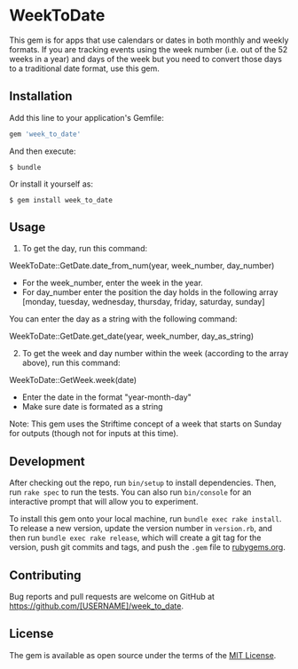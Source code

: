 # WeekToDate

This gem is for apps that use calendars or dates in both monthly and weekly formats.  If you are tracking events using the week number (i.e. out of the 52 weeks in a year) and days of the week but you need to convert those days to a traditional date format, use this gem.

## Installation

Add this line to your application's Gemfile:

```ruby
gem 'week_to_date'
```

And then execute:

    $ bundle

Or install it yourself as:

    $ gem install week_to_date

## Usage

1. To get the day, run this command: 

  WeekToDate::GetDate.date_from_num(year, week_number, day_number)

  - For the week_number, enter the week in the year.
  - For day_number enter the position the day holds in the following array
    [monday, tuesday, wednesday, thursday, friday, saturday, sunday]

  You can enter the day as a string with the following command:

  WeekToDate::GetDate.get_date(year, week_number, day_as_string)

2. To get the week and day number within the week (according to the array above), run this command:
  
  WeekToDate::GetWeek.week(date)

  - Enter the date in the format "year-month-day"
  - Make sure date is formated as a string

Note: This gem uses the Striftime concept of a week that starts on Sunday for outputs (though not for inputs at this time).

## Development

After checking out the repo, run `bin/setup` to install dependencies. Then, run `rake spec` to run the tests. You can also run `bin/console` for an interactive prompt that will allow you to experiment.

To install this gem onto your local machine, run `bundle exec rake install`. To release a new version, update the version number in `version.rb`, and then run `bundle exec rake release`, which will create a git tag for the version, push git commits and tags, and push the `.gem` file to [rubygems.org](https://rubygems.org).

## Contributing

Bug reports and pull requests are welcome on GitHub at https://github.com/[USERNAME]/week_to_date.


## License

The gem is available as open source under the terms of the [MIT License](http://opensource.org/licenses/MIT).

